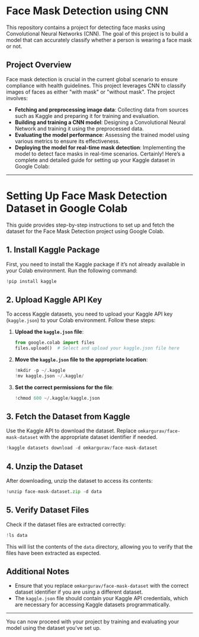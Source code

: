 # Face Mask Detection using CNN
This repository contains a project for detecting face masks using Convolutional Neural Networks (CNN). The goal of this project is to build a model that can accurately classify whether a person is wearing a face mask or not.

## Project Overview

Face mask detection is crucial in the current global scenario to ensure compliance with health guidelines. This project leverages CNN to classify images of faces as either "with mask" or "without mask". The project involves:

- **Fetching and preprocessing image data**: Collecting data from sources such as Kaggle and preparing it for training and evaluation.
- **Building and training a CNN model**: Designing a Convolutional Neural Network and training it using the preprocessed data.
- **Evaluating the model performance**: Assessing the trained model using various metrics to ensure its effectiveness.
- **Deploying the model for real-time mask detection**: Implementing the model to detect face masks in real-time scenarios.
Certainly! Here’s a complete and detailed guide for setting up your Kaggle dataset in Google Colab:

---

# Setting Up Face Mask Detection Dataset in Google Colab

This guide provides step-by-step instructions to set up and fetch the dataset for the Face Mask Detection project using Google Colab.

## 1. Install Kaggle Package

First, you need to install the Kaggle package if it’s not already available in your Colab environment. Run the following command:

```python
!pip install kaggle
```

## 2. Upload Kaggle API Key

To access Kaggle datasets, you need to upload your Kaggle API key (`kaggle.json`) to your Colab environment. Follow these steps:

1. **Upload the `kaggle.json` file**:

   ```python
   from google.colab import files
   files.upload()  # Select and upload your kaggle.json file here
   ```

2. **Move the `kaggle.json` file to the appropriate location**:

   ```python
   !mkdir -p ~/.kaggle
   !mv kaggle.json ~/.kaggle/
   ```

3. **Set the correct permissions for the file**:

   ```python
   !chmod 600 ~/.kaggle/kaggle.json
   ```

## 3. Fetch the Dataset from Kaggle

Use the Kaggle API to download the dataset. Replace `omkargurav/face-mask-dataset` with the appropriate dataset identifier if needed.

```python
!kaggle datasets download -d omkargurav/face-mask-dataset
```

## 4. Unzip the Dataset

After downloading, unzip the dataset to access its contents:

```python
!unzip face-mask-dataset.zip -d data
```

## 5. Verify Dataset Files

Check if the dataset files are extracted correctly:

```python
!ls data
```

This will list the contents of the `data` directory, allowing you to verify that the files have been extracted as expected.

## Additional Notes

- Ensure that you replace `omkargurav/face-mask-dataset` with the correct dataset identifier if you are using a different dataset.
- The `kaggle.json` file should contain your Kaggle API credentials, which are necessary for accessing Kaggle datasets programmatically.

---

You can now proceed with your project by training and evaluating your model using the dataset you've set up.
